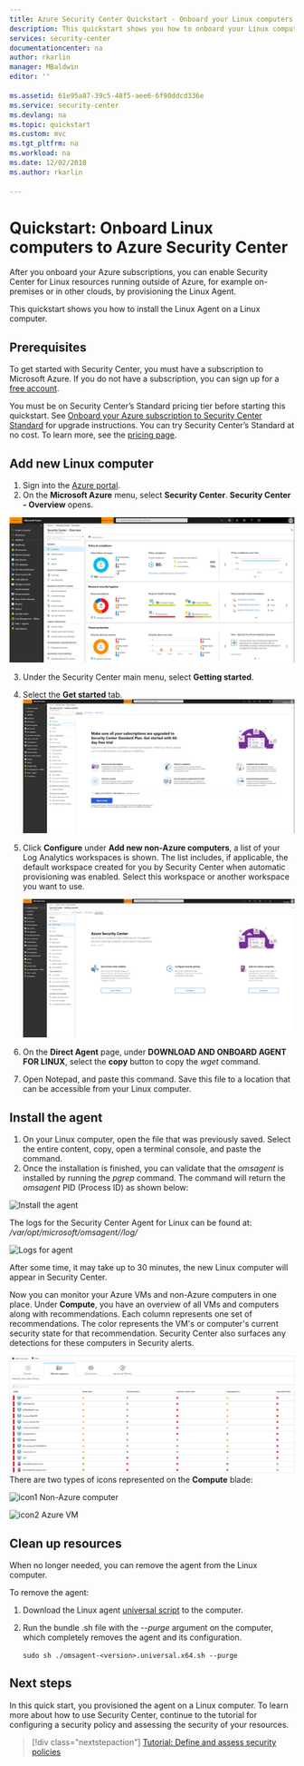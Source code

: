 ```yaml
---
title: Azure Security Center Quickstart - Onboard your Linux computers to Security Center | Microsoft Docs
description: This quickstart shows you how to onboard your Linux computers to Security Center.
services: security-center
documentationcenter: na
author: rkarlin
manager: MBaldwin
editor: ''

ms.assetid: 61e95a87-39c5-48f5-aee6-6f90ddcd336e
ms.service: security-center
ms.devlang: na
ms.topic: quickstart
ms.custom: mvc
ms.tgt_pltfrm: na
ms.workload: na
ms.date: 12/02/2018
ms.author: rkarlin

---
```

# Quickstart: Onboard Linux computers to Azure Security Center
After you onboard your Azure subscriptions, you can enable Security Center for Linux resources running outside of Azure, for example on-premises or in other clouds, by provisioning the Linux Agent.

This quickstart shows you how to install the Linux Agent on a Linux computer.

## Prerequisites
To get started with Security Center, you must have a subscription to Microsoft Azure. If you do not have a subscription, you can sign up for a [free account](https://azure.microsoft.com/pricing/free-trial/).

You must be on Security Center’s Standard pricing tier before starting this quickstart. See [Onboard your Azure subscription to Security Center Standard](security-center-get-started.md) for upgrade instructions. You can try Security Center’s Standard at no cost. To learn more, see the [pricing page](https://azure.microsoft.com/pricing/details/security-center/).

## Add new Linux computer

1. Sign into the [Azure portal](https://azure.microsoft.com/features/azure-portal/).
2. On the **Microsoft Azure** menu, select **Security Center**. **Security Center - Overview** opens.

 ![Security Center overview][2]

3. Under the Security Center main menu, select **Getting started**.
4. Select the **Get started** tab.
   ![Get started][3]

5. Click **Configure** under **Add new non-Azure computers**, a list of your Log Analytics workspaces is shown. The list includes, if applicable, the default workspace created for you by Security Center when automatic provisioning was enabled. Select this workspace or another workspace you want to use.

    ![Add non-Azure computer](./media/quick-onboard-linux-computer/non-azure.png)

6.	On the **Direct Agent** page, under **DOWNLOAD AND ONBOARD AGENT FOR LINUX**, select the **copy** button to copy the *wget* command.

7.	Open Notepad, and paste this command. Save this file to a location that can be accessible from your Linux computer.

## Install the agent

1.	On your Linux computer, open the file that was previously saved. Select the entire content, copy, open a terminal console, and paste the command.
2.	Once the installation is finished, you can validate that the *omsagent* is installed by running the *pgrep* command. The command will return the *omsagent* PID (Process ID) as shown below:

  ![Install the agent][5]

The logs for the Security Center Agent for Linux can be found at: */var/opt/microsoft/omsagent/<workspace id>/log/*

  ![Logs for agent][6]

After some time, it may take up to 30 minutes, the new Linux computer will appear in Security Center.

Now you can monitor your Azure VMs and non-Azure computers in one place. Under **Compute**, you have an overview of all VMs and computers along with recommendations. Each column represents one set of recommendations. The color represents the VM's or computer's current security state for that recommendation. Security Center also surfaces any detections for these computers in Security alerts.

  ![Compute blade][7]
There are two types of icons represented on the **Compute** blade:

  ![icon1](./media/quick-onboard-linux-computer/security-center-monitoring-icon1.png) Non-Azure computer

  ![icon2](./media/quick-onboard-linux-computer/security-center-monitoring-icon2.png) Azure VM

## Clean up resources
When no longer needed, you can remove the agent from the Linux computer.

To remove the agent:

1. Download the Linux agent [universal script](https://github.com/Microsoft/OMS-Agent-for-Linux/releases) to the computer.
2. Run the bundle .sh file with the *--purge* argument on the computer, which completely removes the agent and its configuration.

    `sudo sh ./omsagent-<version>.universal.x64.sh --purge`

## Next steps
In this quick start, you provisioned the agent on a Linux computer. To learn more about how to use Security Center, continue to the tutorial for configuring a security policy and assessing the security of your resources.

> [!div class="nextstepaction"]
> [Tutorial: Define and assess security policies](tutorial-security-policy.md)

<!--Image references-->
[1]: ./media/quick-onboard-linux-computer/portal.png
[2]: ./media/quick-onboard-linux-computer/overview.png
[3]: ./media/quick-onboard-linux-computer/get-started.png
[4]: ./media/quick-onboard-linux-computer/add-computer.png
[5]: ./media/quick-onboard-linux-computer/pgrep-command.png
[6]: ./media/quick-onboard-linux-computer/logs-for-agent.png
[7]: ./media/quick-onboard-linux-computer/compute.png
